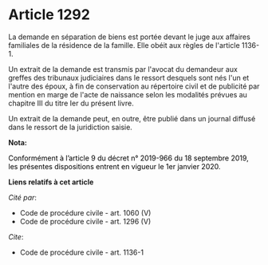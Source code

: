 # Article 1292

La demande en séparation de biens est portée devant le juge aux affaires familiales de la résidence de la famille. Elle obéit
aux règles de l'article 1136-1.

Un extrait de la demande est transmis par l'avocat du demandeur aux greffes des tribunaux judiciaires dans le ressort
desquels sont nés l'un et l'autre des époux, à fin de conservation au répertoire civil et de publicité par mention en marge
de l'acte de naissance selon les modalités prévues au chapitre III du titre Ier du présent livre.

Un extrait de la demande peut, en outre, être publié dans un journal diffusé dans le ressort de la juridiction saisie.

**Nota:**

<font color="black">Conformément à l’article 9 du décret n° 2019-966 du 18 septembre 2019, les présentes dispositions entrent
en vigueur le 1er janvier 2020.</font>

**Liens relatifs à cet article**

_Cité par_:

  - Code de procédure civile - art. 1060 (V)
  - Code de procédure civile - art. 1296 (V)

_Cite_:

  - Code de procédure civile - art. 1136-1

